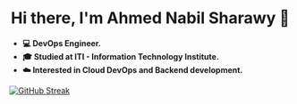 <div align= "center"><h1>Hi there, I'm Ahmed Nabil Sharawy 👋 </h1></div>

- <b> :computer: DevOps Engineer.</b>
- <b> :mortar_board: Studied at ITI - Information Technology Institute.</b>
- <b> :cloud: Interested in Cloud DevOps and Backend development.</b>

[![GitHub Streak](https://streak-stats.demolab.com?user=AhmedNabilSharawy&theme=dark)](https://git.io/streak-stats)


